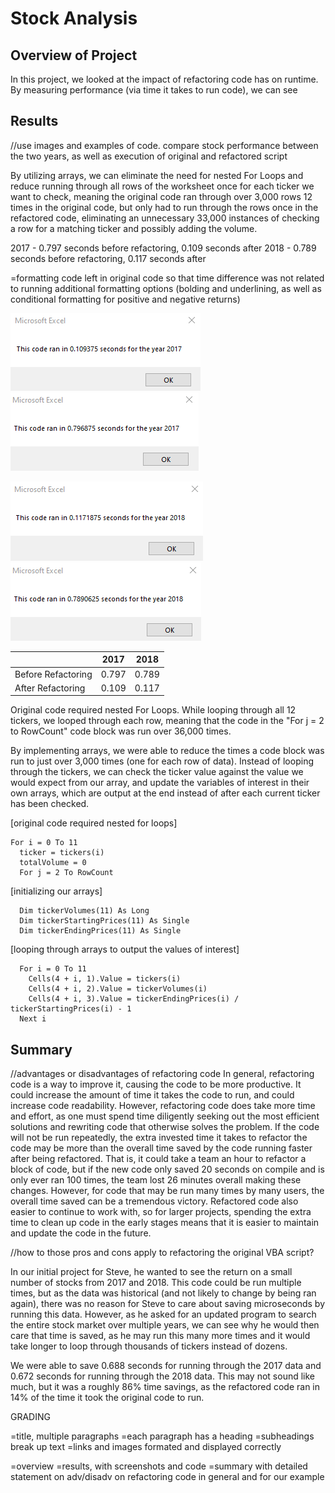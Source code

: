 # Stock Analysis

## Overview of Project
   In this project, we looked at the impact of refactoring code has on runtime. By measuring performance (via time it takes to run code), we can see 

## Results
  //use images and examples of code. compare stock performance between the two years, as well as execution of original and refactored script 
  
  By utilizing arrays, we can eliminate the need for nested For Loops and reduce running through all rows of the worksheet once for each ticker we want to check, meaning the original code ran through over 3,000 rows 12 times in the original code, but only had to run through the rows once in the refactored code, eliminating an unnecessary 33,000 instances of checking a row for a matching ticker and possibly adding the volume. 

  2017 - 0.797 seconds before refactoring, 0.109 seconds after
  2018 - 0.789 seconds before refactoring, 0.117 seconds after

  =formatting code left in original code so that time difference was not related to running additional formatting options (bolding and underlining, as well as conditional formatting for positive and negative returns)
  
  ![2017](VBA_Challenge_2017.png)
    ![2017_Orig](VBA_Challenge_2017_Original.png)
 
  ![2018](VBA_Challenge_2018.png)
    ![2018_Orig](VBA_Challenge_2018_Original.png)
    
    
|                    | 2017          | 2018          |
| -------------      |    ---------- | ------------- |
| Before Refactoring | 0.797         | 0.789         |
| After Refactoring  | 0.109         |  0.117        |


 Original code required nested For Loops. While looping through all 12 tickers, we looped through each row, meaning that the code in the "For j = 2 to RowCount" code block was run over 36,000 times. 

 By implementing arrays, we were able to reduce the times a code block was run to just over 3,000 times (one for each row of data). Instead of looping through the tickers, we can check the ticker value against the value we would expect from our array, and update the variables of interest in their own arrays, which are output at the end instead of after each current ticker has been checked. 


  [original code required nested for loops]
  ```
  For i = 0 To 11
    ticker = tickers(i)
    totalVolume = 0
    For j = 2 To RowCount

  ```

  [initializing our arrays]
  ```
    Dim tickerVolumes(11) As Long
    Dim tickerStartingPrices(11) As Single
    Dim tickerEndingPrices(11) As Single
  ```
  [looping through arrays to output the values of interest]
  ```
    For i = 0 To 11
      Cells(4 + i, 1).Value = tickers(i)
      Cells(4 + i, 2).Value = tickerVolumes(i)
      Cells(4 + i, 3).Value = tickerEndingPrices(i) / tickerStartingPrices(i) - 1
    Next i 
  ```

## Summary
  //advantages or disadvantages of refactoring code
  In general, refactoring code is a way to improve it, causing the code to be more productive. It could increase the amount of time it takes the code to run, and could increase code readability. However, refactoring code does take more time and effort, as one must spend time diligently seeking out the most efficient solutions and rewriting code that otherwise solves the problem. If the code will not be run repeatedly, the extra invested time it takes to refactor the code may be more than the overall time saved by the code running faster after being refactored. That is, it could take a team an hour to refactor a block of code, but if the new code only saved 20 seconds on compile and is only ever ran 100 times, the team lost 26 minutes overall making these changes. However, for code that may be run many times by many users, the overall time saved can be a tremendous victory. 
  Refactored code also easier to continue to work with, so for larger projects, spending the extra time to clean up code in the early stages means that it is easier to maintain and update the code in the future. 
  
  //how to those pros and cons apply to refactoring the original VBA script?

  In our initial project for Steve, he wanted to see the return on a small number of stocks from 2017 and 2018. This code could be run multiple times, but as the data was historical (and not likely to change by being ran again), there was no reason for Steve to care about saving microseconds by running this data. However, as he asked for an updated program to search the entire stock market over multiple years, we can see why he would then care that time is saved, as he may run this many more times and it would take longer to loop through thousands of tickers instead of dozens. 
  
  We were able to save 0.688 seconds for running through the 2017 data and 0.672 seconds for running through the 2018 data. This may not sound like much, but it was a roughly 86% time savings, as the refactored code ran in 14% of the time it took the original code to run. 
  



GRADING

=title, multiple paragraphs
=each paragraph has a heading
=subheadings break up text
=links and images formated and displayed correctly

=overview
=results, with screenshots and code
=summary with detailed statement on adv/disadv on refactoring code in general and for our example
